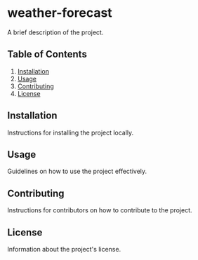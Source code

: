 # weather-forecast

A brief description of the project.

## Table of Contents

1. [Installation](#installation)
2. [Usage](#usage)
3. [Contributing](#contributing)
4. [License](#license)

## Installation

Instructions for installing the project locally.

## Usage

Guidelines on how to use the project effectively.

## Contributing

Instructions for contributors on how to contribute to the project.

## License

Information about the project's license.
